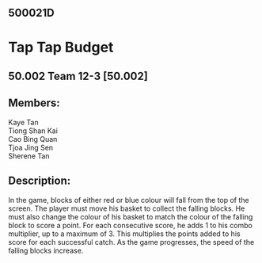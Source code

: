 ## 500021D
# Tap Tap Budget

## 50.002 Team 12-3 [50.002]

## Members:
Kaye Tan  
Tiong Shan Kai  
Cao Bing Quan  
Tjoa Jing Sen  
Sherene Tan

## Description:
In the game, blocks of either red or blue colour will fall from the top of the screen. The player must move his basket to collect the falling blocks. He must also change the colour of his basket to match the colour of the falling block to score a point. For each consecutive score, he adds 1 to his combo multiplier, up to a maximum of 3. This multiplies the points added to his score for each successful catch. As the game progresses, the speed of the falling blocks increase. 
